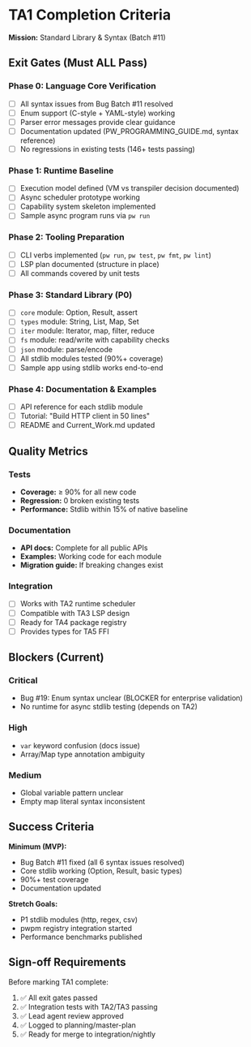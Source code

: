 # TA1 Completion Criteria

**Mission:** Standard Library & Syntax (Batch #11)

## Exit Gates (Must ALL Pass)

### Phase 0: Language Core Verification
- [ ] All syntax issues from Bug Batch #11 resolved
- [ ] Enum support (C-style + YAML-style) working
- [ ] Parser error messages provide clear guidance
- [ ] Documentation updated (PW_PROGRAMMING_GUIDE.md, syntax reference)
- [ ] No regressions in existing tests (146+ tests passing)

### Phase 1: Runtime Baseline
- [ ] Execution model defined (VM vs transpiler decision documented)
- [ ] Async scheduler prototype working
- [ ] Capability system skeleton implemented
- [ ] Sample async program runs via `pw run`

### Phase 2: Tooling Preparation
- [ ] CLI verbs implemented (`pw run`, `pw test`, `pw fmt`, `pw lint`)
- [ ] LSP plan documented (structure in place)
- [ ] All commands covered by unit tests

### Phase 3: Standard Library (P0)
- [ ] `core` module: Option, Result, assert
- [ ] `types` module: String, List, Map, Set
- [ ] `iter` module: Iterator, map, filter, reduce
- [ ] `fs` module: read/write with capability checks
- [ ] `json` module: parse/encode
- [ ] All stdlib modules tested (90%+ coverage)
- [ ] Sample app using stdlib works end-to-end

### Phase 4: Documentation & Examples
- [ ] API reference for each stdlib module
- [ ] Tutorial: "Build HTTP client in 50 lines"
- [ ] README and Current_Work.md updated

## Quality Metrics

### Tests
- **Coverage:** ≥ 90% for all new code
- **Regression:** 0 broken existing tests
- **Performance:** Stdlib within 15% of native baseline

### Documentation
- **API docs:** Complete for all public APIs
- **Examples:** Working code for each module
- **Migration guide:** If breaking changes exist

### Integration
- [ ] Works with TA2 runtime scheduler
- [ ] Compatible with TA3 LSP design
- [ ] Ready for TA4 package registry
- [ ] Provides types for TA5 FFI

## Blockers (Current)

### Critical
- Bug #19: Enum syntax unclear (BLOCKER for enterprise validation)
- No runtime for async stdlib testing (depends on TA2)

### High
- `var` keyword confusion (docs issue)
- Array/Map type annotation ambiguity

### Medium
- Global variable pattern unclear
- Empty map literal syntax inconsistent

## Success Criteria

**Minimum (MVP):**
- Bug Batch #11 fixed (all 6 syntax issues resolved)
- Core stdlib working (Option, Result, basic types)
- 90%+ test coverage
- Documentation updated

**Stretch Goals:**
- P1 stdlib modules (http, regex, csv)
- pwpm registry integration started
- Performance benchmarks published

## Sign-off Requirements

Before marking TA1 complete:
1. ✅ All exit gates passed
2. ✅ Integration tests with TA2/TA3 passing
3. ✅ Lead agent review approved
4. ✅ Logged to planning/master-plan
5. ✅ Ready for merge to integration/nightly
